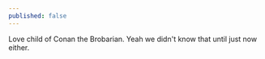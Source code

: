 ```yaml
---
published: false
---
```



Love child of Conan the Brobarian. Yeah we didn't know that until just now either.
